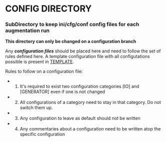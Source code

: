 # CONFIG DIRECTORY

### SubDirectory to keep ini/cfg/conf config files for each augmentation run

**This directory can only be changed on a configuration branch**

Any ***configuration files*** should be placed here and need to follow the set of rules defined here.
A template configuration file with all configutations possible is present in [TEMPLATE](template.ini).

Rules to follow on a configuration file:
 - 1. It's required to exist two configuration categories [IO] and [GENERATOR] even if one is not changed
 - 2. All configurations of a category need to stay in that category. Do not switch them up.
 - 3. Any configuration to leave as default should not be written
 - 4. Any commentaries about a configuration need to be written atop the specific configuration